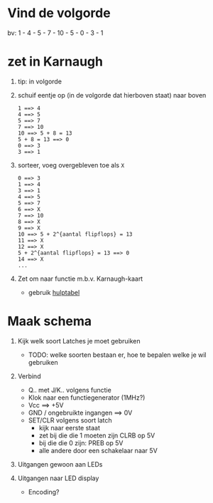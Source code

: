 # Vind de volgorde

bv: 1 - 4 - 5 - 7 - 10 - 5 - 0 - 3 - 1

# zet in Karnaugh

1. tip: in volgorde
2. schuif eentje op (in de volgorde dat hierboven staat) naar boven

	```
	1 ==> 4
	4 ==> 5
	5 ==> 7
	7 ==> 10
	10 ==> 5 + 8 = 13
	5 + 8 = 13 ==> 0
	0 ==> 3
	3 ==> 1
	```

3. sorteer, voeg overgebleven toe als `X`

	```
	0 ==> 3
	1 ==> 4
	3 ==> 1
	4 ==> 5
	5 ==> 7
	6 ==> X
	7 ==> 10
	8 ==> X
	9 ==> X
	10 ==> 5 + 2^{aantal flipflops} = 13
	11 ==> X
	12 ==> X
	5 + 2^{aantal flipflops} = 13 ==> 0
	14 ==> X
	...
	```

4. Zet om naar functie m.b.v. Karnaugh-kaart
	* gebruik [hulptabel](tabel.pdf)

# Maak schema

1. Kijk welk soort Latches je moet gebruiken
	* TODO: welke soorten bestaan er, hoe te bepalen welke je wil gebruiken

2. Verbind
	* Q.. met J/K.. volgens functie
	* Klok naar een functiegenerator (1MHz?)
	* Vcc ==> +5V
	* GND / ongebruikte ingangen ==> 0V
	* SET/CLR volgens soort latch
		* kijk naar eerste staat
		* zet bij die die 1 moeten zijn CLRB op 5V
		* bij die die 0 zijn: PREB op 5V
		* alle andere door een schakelaar naar 5V

3. Uitgangen gewoon aan LEDs

4. Uitgangen naar LED display
	* Encoding?